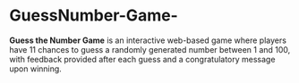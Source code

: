 # GuessNumber-Game-
**Guess the Number Game** is an interactive web-based game where players have 11 chances to guess a randomly generated number between 1 and 100, with feedback provided after each guess and a congratulatory message upon winning.
